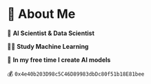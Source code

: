 # 💫 About Me

🔭 **AI Scientist & Data Scientist**

👨‍🎓 **Study Machine Learning**

🎨 **In my free time I create AI models**

💰 `0x4e40b203D98c5C46D89983dbDc80f51b18E81bee`
